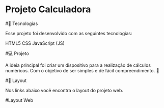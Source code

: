 # Projeto Calculadora

#🚀 Tecnologias

Esse projeto foi desenvolvido com as seguintes tecnologias:

HTML5
CSS
JavaScript (JS)

#💻 Projeto

A ideia principal foi criar um dispositivo para a realização de cálculos numéricos. Com o objetivo de ser simples e de fácil compreendimento. 💜

#🔖 Layout

Nos links abaixo você encontra o layout do projeto web. 

#Layout Web



